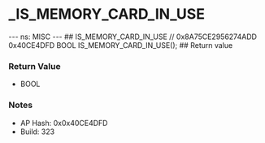 # _IS_MEMORY_CARD_IN_USE

--- ns: MISC --- ## IS_MEMORY_CARD_IN_USE  // 0x8A75CE2956274ADD 0x40CE4DFD BOOL IS_MEMORY_CARD_IN_USE();   ## Return value

### Return Value
* BOOL

### Notes
* AP Hash: 0x0x40CE4DFD
* Build: 323

